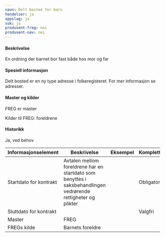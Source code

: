```yaml
---
navn: Delt bosted for barn
hendelser: ja
oppslag: ja
sok: ja
produsent-freg: nei
produsent-nav: nei
---
```


#### Beskrivelse

En ordning der barnet bor fast både hos mor og far

#### Spesiell informasjon

Delt bosted er en ny type adresse i folkeregisteret. For mer informasjon se adresser. 

#### Master og kilder

FREG er master

Kilder til FREG: foreldrene

#### Historikk

Ja, ved behov


| Informasjonselement | Beskrivelse | Eksempel | Kompletthet | Kvalitet |
|--|--|--|--|--|
| Startdato for kontrakt | Avtalen mellom foreldrene har en startdato som benyttes i saksbehandlingen vedrørende rettigheter og plikter || Obligatorisk | Ikke analysert enda |
| Sluttdato for kontrakt | | | Valgfri | |
| Master | FREG | | | |
| FREGs kilde | Barnets foreldre | | | |
